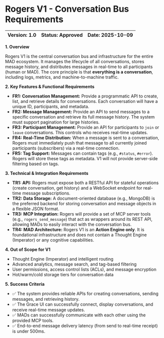# Rogers V1 - Conversation Bus Requirements
| **Version:** 1.0 | **Status:** Approved | **Date:** 2025-10-09 |
| :--- | :--- | :--- |

**1. Overview**

Rogers V1 is the central conversation bus and infrastructure for the entire MAD ecosystem. It manages the lifecycle of all conversations, stores message history, and distributes messages in real-time to all participants (human or MAD). The core principle is that **everything is a conversation**, including logs, metrics, and machine-to-machine traffic.

**2. Key Features & Functional Requirements**

*   **FR1: Conversation Management:** Provide a programmatic API to create, list, and retrieve details for conversations. Each conversation will have a unique ID, participants, and metadata.
*   **FR2: Message Management:** Provide an API to send messages to a specific conversation and retrieve its full message history. The system must support pagination for large histories.
*   **FR3: Participant Management:** Provide an API for participants to `join` or `leave` conversations. This controls who receives real-time updates.
*   **FR4: Real-Time Distribution:** When a message is sent to a conversation, Rogers must immediately push that message to all currently joined participants (subscribers) via a real-time connection.
*   **FR5: Tag Support:** Messages can contain tags (e.g., `#status`, `#error`). Rogers will store these tags as metadata. V1 will not provide server-side filtering based on tags.

**3. Technical & Integration Requirements**

*   **TR1: API:** Rogers must expose both a RESTful API for stateful operations (create conversation, get history) and a WebSocket endpoint for real-time message subscriptions.
*   **TR2: Data Storage:** A document-oriented database (e.g., MongoDB) is the preferred backend for storing conversation and message objects in a flexible JSON format.
*   **TR3: MCP Integration:** Rogers will provide a set of MCP server tools (e.g., `rogers_send_message`) that act as wrappers around its REST API, allowing MADs to easily interact with the conversation bus.
*   **TR4: MAD Architecture:** Rogers V1 is an **Action Engine only**. It is foundational infrastructure and does not contain a Thought Engine (Imperator) or any cognitive capabilities.

**4. Out of Scope for V1**

*   Thought Engine (Imperator) and intelligent routing
*   Advanced analytics, message search, and tag-based filtering
*   User permissions, access control lists (ACLs), and message encryption
*   Hot/warm/cold storage tiers for conversation data

**5. Success Criteria**

*   ✅ The system provides reliable APIs for creating conversations, sending messages, and retrieving history.
*   ✅ The Grace UI can successfully connect, display conversations, and receive real-time message updates.
*   ✅ MADs can successfully communicate with each other using the provided MCP tools.
*   ✅ End-to-end message delivery latency (from send to real-time receipt) is under 500ms.

